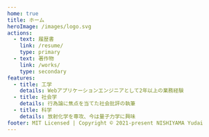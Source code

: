 ```yaml
---
home: true
title: ホーム
heroImage: /images/logo.svg
actions:
  - text: 履歴書
    link: /resume/
    type: primary
  - text: 著作物
    link: /works/
    type: secondary
features:
  - title: 工学
    details: Webアプリケーションエンジニアとして2年以上の業務経験
  - title: 社会学
    details: 行為論に焦点を当てた社会批評の執筆
  - title: 科学
    details: 放射化学を専攻、今は量子力学に興味
footer: MIT Licensed | Copyright © 2021-present NISHIYAMA Yudai
---
```

